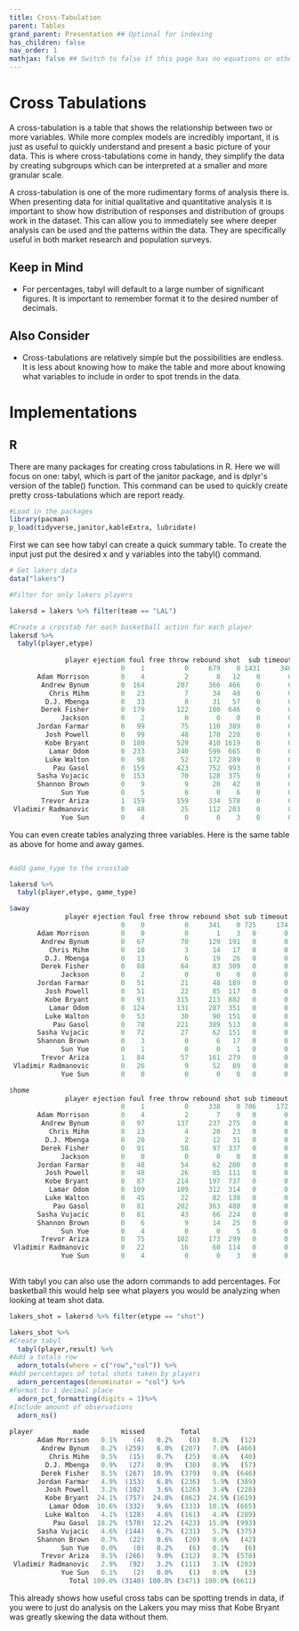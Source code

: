 ```yaml
---
title: Cross-Tabulation
parent: Tables
grand_parent: Presentation ## Optional for indexing
has_children: false
nav_order: 1
mathjax: false ## Switch to false if this page has no equations or other math rendering.
---
```


# Cross Tabulations

A cross-tabulation is a table that shows the relationship between two or more variables. While more complex models are incredibly important, it is just as useful to quickly understand and present a basic picture of your data. This is where cross-tabulations come in handy, they simplify the data by creating subgroups which can be interpreted at a smaller and more granular scale.

A cross-tabulation is one of the more rudimentary forms of analysis there is. When presenting data for initial qualitative and quantitative analysis it is important to show how distribution of responses and distribution of groups work in the dataset. This can allow you to immediately see where deeper analysis can be used and the patterns within the data. They are specifically useful in both market research and population surveys.

## Keep in Mind

- For percentages, tabyl will default to a large number of significant figures. It is important to remember format it to the desired number of decimals.


## Also Consider

- Cross-tabulations are relatively simple but the possibilities are endless. It is less about knowing how to make the table and more about knowing what variables to include in order to spot trends in the data.


# Implementations


## R

There are  many packages for creating cross tabulations in R. Here we will focus on one: tabyl, which is part of the janitor package, and is dplyr's version of the table() function. This command can be used to quickly create pretty cross-tabulations which are report ready. 



```r
#Load in the packages
library(pacman)
p_load(tidyverse,janitor,kableExtra, lubridate)
```
First we can see how tabyl can create a quick summary table. To create the input just put the desired x and y variables into the tabyl() command. 

```r
# Get lakers data
data("lakers")

#Filter for only lakers players

lakersd = lakers %>% filter(team == "LAL")

#Create a crosstab for each basketball action for each player
lakersd %>%
  tabyl(player,etype)
  
              player ejection foul free throw rebound shot  sub timeout turnover violation
                            0    1          0     679    0 1431     346       27        11
       Adam Morrison        0    4          2       8   12    0       0        3         0
        Andrew Bynum        0  164        207     366  466    0       0       80         4
          Chris Mihm        0   23          7      34   40    0       0       10         0
         D.J. Mbenga        0   33          8      31   57    0       0       13         5
        Derek Fisher        0  179        122     180  646    0       0       68         3
             Jackson        0    2          0       0    0    0       0        0         0
       Jordan Farmar        0   99         75     110  389    0       0       87         4
         Josh Powell        0   99         48     170  228    0       0       50         4
         Kobe Bryant        0  180        529     410 1619    0       0      200         7
          Lamar Odom        0  233        240     599  665    0       0      133         3
         Luke Walton        0   98         52     172  289    0       0       63         0
           Pau Gasol        0  159        423     752  993    0       0      148         6
       Sasha Vujacic        0  153         70     128  375    0       0       32         4
       Shannon Brown        0    9          9      20   42    0       0        9         0
             Sun Yue        0    5          0       0    6    0       0        1         0
        Trevor Ariza        1  159        159     334  578    0       0       83         7
 Vladimir Radmanovic        0   48         25     112  203    0       0       44         2
             Yue Sun        0    4          0       0    3    0       0        2         0  

```



You can even create tables analyzing three variables. Here is the same table as above for home and away games.


```r

#add game_type to the crosstab

lakersd %>%
  tabyl(player,etype, game_type)

$away
              player ejection foul free throw rebound shot sub timeout turnover violation
                            0    0          0     341    0 725     174       21         4
       Adam Morrison        0    0          0       1    3   0       0        1         0
        Andrew Bynum        0   67         70     129  191   0       0       33         0
          Chris Mihm        0   10          3      14   17   0       0        5         0
         D.J. Mbenga        0   13          6      19   26   0       0        4         0
        Derek Fisher        0   88         64      83  309   0       0       24         0
             Jackson        0    2          0       0    0   0       0        0         0
       Jordan Farmar        0   51         21      48  189   0       0       45         2
         Josh Powell        0   51         22      85  117   0       0       25         2
         Kobe Bryant        0   93        315     213  882   0       0       93         3
          Lamar Odom        0  124        131     287  351   0       0       67         2
         Luke Walton        0   53         30      90  151   0       0       31         0
           Pau Gasol        0   78        221     389  513   0       0       78         5
       Sasha Vujacic        0   72         27      62  151   0       0       14         2
       Shannon Brown        0    3          0       6   17   0       0        4         0
             Sun Yue        0    1          0       0    1   0       0        1         0
        Trevor Ariza        1   84         57     161  279   0       0       45         4
 Vladimir Radmanovic        0   26          9      52   89   0       0       23         0
             Yue Sun        0    0          0       0    0   0       0        0         0

$home
              player ejection foul free throw rebound shot sub timeout turnover violation
                            0    1          0     338    0 706     172        6         7
       Adam Morrison        0    4          2       7    9   0       0        2         0
        Andrew Bynum        0   97        137     237  275   0       0       47         4
          Chris Mihm        0   13          4      20   23   0       0        5         0
         D.J. Mbenga        0   20          2      12   31   0       0        9         5
        Derek Fisher        0   91         58      97  337   0       0       44         3
             Jackson        0    0          0       0    0   0       0        0         0
       Jordan Farmar        0   48         54      62  200   0       0       42         2
         Josh Powell        0   48         26      85  111   0       0       25         2
         Kobe Bryant        0   87        214     197  737   0       0      107         4
          Lamar Odom        0  109        109     312  314   0       0       66         1
         Luke Walton        0   45         22      82  138   0       0       32         0
           Pau Gasol        0   81        202     363  480   0       0       70         1
       Sasha Vujacic        0   81         43      66  224   0       0       18         2
       Shannon Brown        0    6          9      14   25   0       0        5         0
             Sun Yue        0    4          0       0    5   0       0        0         0
        Trevor Ariza        0   75        102     173  299   0       0       38         3
 Vladimir Radmanovic        0   22         16      60  114   0       0       21         2
             Yue Sun        0    4          0       0    3   0       0        2         0
  
```

With tabyl you can also use the adorn commands to add percentages. For basketball this would help see what players you would be analyzing when looking at team shot data.

```r
lakers_shot = lakersd %>% filter(etype == "shot")

lakers_shot %>%
#Create tabyl
  tabyl(player,result) %>%
#Add a totals row
  adorn_totals(where = c("row","col")) %>% 
#Add percentages of total shots taken by players  
  adorn_percentages(denominator = "col") %>%
#Format to 1 decimal place  
  adorn_pct_formatting(digits = 1)%>%
#Include amount of observations  
  adorn_ns()
  
player          made        missed         Total
       Adam Morrison   0.1%    (4)   0.2%    (8)   0.2%   (12)
        Andrew Bynum   8.2%  (259)   6.0%  (207)   7.0%  (466)
          Chris Mihm   0.5%   (15)   0.7%   (25)   0.6%   (40)
         D.J. Mbenga   0.9%   (27)   0.9%   (30)   0.9%   (57)
        Derek Fisher   8.5%  (267)  10.9%  (379)   9.8%  (646)
       Jordan Farmar   4.9%  (153)   6.8%  (236)   5.9%  (389)
         Josh Powell   3.2%  (102)   3.6%  (126)   3.4%  (228)
         Kobe Bryant  24.1%  (757)  24.8%  (862)  24.5% (1619)
          Lamar Odom  10.6%  (332)   9.6%  (333)  10.1%  (665)
         Luke Walton   4.1%  (128)   4.6%  (161)   4.4%  (289)
           Pau Gasol  18.2%  (570)  12.2%  (423)  15.0%  (993)
       Sasha Vujacic   4.6%  (144)   6.7%  (231)   5.7%  (375)
       Shannon Brown   0.7%   (22)   0.6%   (20)   0.6%   (42)
             Sun Yue   0.0%    (0)   0.2%    (6)   0.1%    (6)
        Trevor Ariza   8.5%  (266)   9.0%  (312)   8.7%  (578)
 Vladimir Radmanovic   2.9%   (92)   3.2%  (111)   3.1%  (203)
             Yue Sun   0.1%    (2)   0.0%    (1)   0.0%    (3)
               Total 100.0% (3140) 100.0% (3471) 100.0% (6611)  
```

This already shows how useful cross tabs can be spotting trends in data, if you were to just do analysis on the Lakers you may miss that Kobe Bryant was greatly skewing the data without them.


